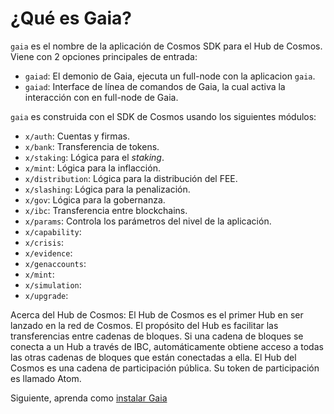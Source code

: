 <!--
order: 1
-->

# ¿Qué es Gaia?

`gaia` es el nombre de la aplicación de Cosmos SDK para el Hub de Cosmos. Viene con 2 opciones principales de entrada:

- `gaiad`: El demonio de Gaia, ejecuta un full-node con la aplicacion `gaia`.
- `gaiad`: Interface de línea de comandos de Gaia, la cual activa la interacción con en full-node de Gaia.

`gaia` es construida con el SDK de Cosmos usando los siguientes módulos:

- `x/auth`: Cuentas y firmas.
- `x/bank`: Transferencia de tokens.
- `x/staking`: Lógica para el _staking_.
- `x/mint`: Lógica para la inflacción.
- `x/distribution`: Lógica para la distribución del FEE.
- `x/slashing`: Lógica para la penalización.
- `x/gov`: Lógica para la gobernanza.
- `x/ibc`: Transferencia entre blockchains.
- `x/params`: Controla los parámetros del nivel de la aplicación.
- `x/capability`:
- `x/crisis`:
- `x/evidence`:
- `x/genaccounts`:
- `x/mint`:
- `x/simulation`:
- `x/upgrade`:

Acerca del Hub de Cosmos: El Hub de Cosmos es el primer Hub en ser lanzado en la red de Cosmos. El propósito del Hub es facilitar las transferencias entre cadenas de bloques. Si una cadena de bloques se conecta a un Hub a través de IBC, automáticamente obtiene acceso a todas las otras cadenas de bloques que están conectadas a ella. El Hub del Cosmos es una cadena de participación pública. Su token de participación es llamado Atom.

Siguiente, aprenda como [instalar Gaia](./installation.md)
